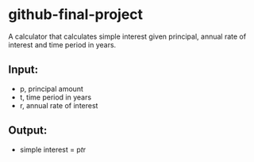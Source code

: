 # github-final-project
A calculator that calculates simple interest given principal, annual rate of interest and time period in years.

## Input: 
   - p, principal amount 
   - t, time period in years 
   - r, annual rate of interest 
   
## Output:
   - simple interest = p*t*r 
   
